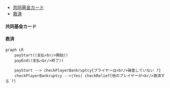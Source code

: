 - [共同基金カード](#共同基金カード)
- [救済](#救済)
  





#### 共同基金カード
#### 救済

``` mermaid
graph LR
    payStart((支払<br/>開始))
    payEnd((支払<br/>終了))

    payStart --> checkPlayerBankruptcy{プライヤーは<br/>破産していない ?}
    checkPlayerBankruptcy -->|Yes| checkRelief[他のプレイヤーが<br/>救済する ?]


```